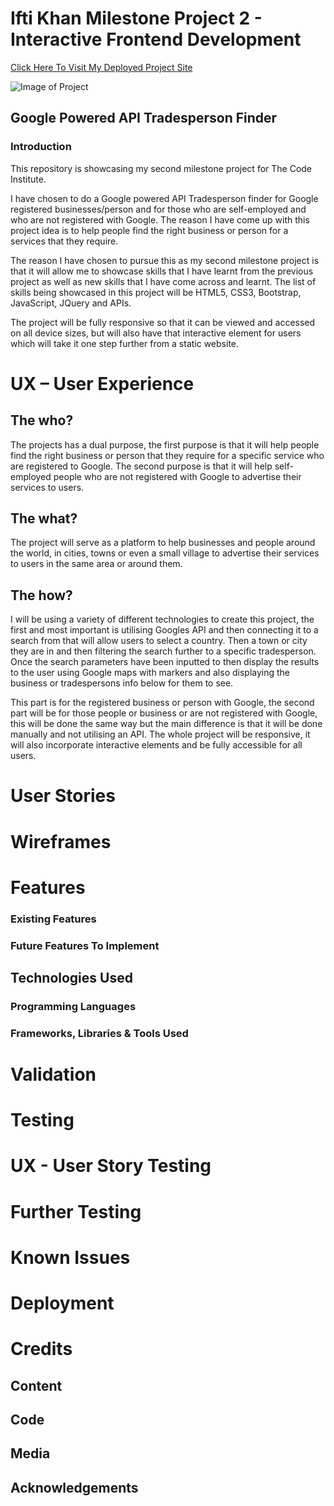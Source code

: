 # Ifti Khan Milestone Project 2 - Interactive Frontend Development

[Click Here To Visit My Deployed Project Site](#)

![Image of Project]()

## Google Powered API Tradesperson Finder

### Introduction
This repository is showcasing my second milestone project for The Code Institute.

I have chosen to do a Google powered API Tradesperson finder for Google registered businesses/person and for those who are self-employed and who are not registered with Google. The reason I have come up with this project idea is to help people find the right business or person for a services that they require.

The reason I have chosen to pursue this as my second milestone project is that it will allow me to showcase skills that I have learnt from the previous project as well as new skills that I have come across and learnt. The list of skills being showcased in this project will be HTML5, CSS3, Bootstrap, JavaScript, JQuery and APIs.

The project will be fully responsive so that it can be viewed and accessed on all device sizes, but will also have that interactive element for users which will take it one step further from a static website.


# UX – User Experience

## The who?
The projects has a dual purpose, the first purpose is that it will help people find the right business or person that they require for a specific service who are registered to Google. The second purpose is that it will help self-employed people who are not registered with Google to advertise their services to users.

## The what?
The project will serve as a platform to help businesses and people around the world, in cities, towns or even a small village to advertise their services to users in the same area or around them.

## The how?
I will be using a variety of different technologies to create this project, the first and most important is utilising Googles API and then connecting it to a search from that will allow users to select a country. Then a town or city they are in and then filtering the search further to a specific tradesperson. Once the search parameters have been inputted to then display the results to the user using Google maps with markers and also displaying the business or tradespersons info below for them to see.

This part is for the registered business or person with Google, the second part will be for those people or business or are not registered with Google, this will be done the same way but the main difference is that it will be done manually and not utilising an API. The whole project will be responsive, it will also incorporate interactive elements and be fully accessible for all users.

# User Stories

# Wireframes

# Features

### Existing Features

### Future Features To Implement

## Technologies Used

### Programming Languages

### Frameworks, Libraries & Tools Used

# Validation

# Testing

# UX - User Story Testing

# Further Testing

# Known Issues

# Deployment

# Credits

## Content

## Code

## Media

## Acknowledgements
